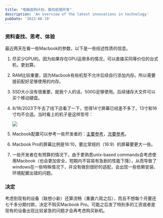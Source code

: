 ```yaml
---
title: "电脑选购计划，面向前端开发"
description: 'An overview of the latest innovations in technology'
pubDate: '2023-08-19'
---
```


### 资料查找、思考、体验

最近两天在看一些Macbook的参数，以下是一些综述性质的信息。

1. 尽买少GPU的。因为如果存在GPU运用多的情况，可以直接买同等价位的台式机，更划算。
2. RAM比较重要，因为Macbook有些机型不允许后续自行添加内存。所以需要提前配好足够使用的内存。
3. SSD大小没有很重要，就我个人的话，500G足够使用。后续储存大文件可以买个移动硬盘。
4. 8/18/2023下午去了线下店看了一下，觉得14寸屏幕已经差不多了。13寸和16寸均不合适。当时看上的机子是这样型号：
    
    [![](https://blogger.googleusercontent.com/img/a/AVvXsEhsX40dXYChJcW_Z_HZ_jwB5W5uub3jh1lbpdMmuy5c4esrs-gc6jk-D1XLLOkNF8aERfBuJcEl6ebLE2o-nF4dVvL4ynSgfoJ0_0pkkApK6cV4iz4UR_p7Pyk53ZTxGkaundyRRtemw4agXgLnyL4v9ypteKQJ9hnlwbJjfc6rzUueL4NkqvKygf1_2MA)](https://blogger.googleusercontent.com/img/a/AVvXsEhsX40dXYChJcW_Z_HZ_jwB5W5uub3jh1lbpdMmuy5c4esrs-gc6jk-D1XLLOkNF8aERfBuJcEl6ebLE2o-nF4dVvL4ynSgfoJ0_0pkkApK6cV4iz4UR_p7Pyk53ZTxGkaundyRRtemw4agXgLnyL4v9ypteKQJ9hnlwbJjfc6rzUueL4NkqvKygf1_2MA)
    
      
    
5. Macbook配置可以参考一些开发者的：[主要参考](https://www.robinwieruch.de/mac-setup-web-development/)，[次要参考](https://95yashsharma.medium.com/setting-up-your-macbook-for-front-end-development-5e210a9183c1)。
6. Macbook Pro的屏幕比例是16:10，要比常规的（16:9）的屏幕要更大一些。
7. 一些开发者在有预算的情况下，由于更熟悉unix-based commands会考虑使用Macbook（也会更加安全，短期内不容易有急剧的性能下降），从而导致了windows在一些特殊情况下，并没有做到很好的适配，会出现一些依赖安装、环境配置出错的问题。

### 决定

考虑到现有的设备（联想小新）还算流畅（重置六周之后），而且不想每个月要还七千多分期付款，决定不购买Macbook Pro。可能之后发了特别多的工资或者是现有的设备出现比较紧急的问题才会再考虑购买新机。
